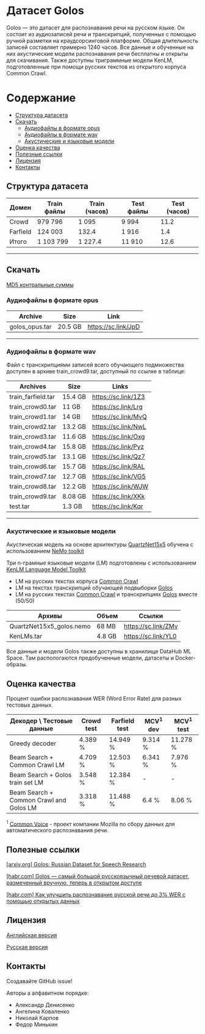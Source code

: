 # Датасет Golos 

Golos — это датасет для распознавания речи на русском языке. Он состоит из аудиозаписей речи и транскрипций, полученных с помощью ручной разметки на краудсорсинговой платформе. Общая длительность записей составляет примерно 1240 часов. Все данные и обученные на них акустические модели распознавания речи бесплатны и открыты для скачивания. Также доступны триграммные модели KenLM, подготовленные при помощи русских текстов из открытого корпуса Common Crawl.

# Содержание

- [Структура датасета](https://github.com/salute-developers/golos/blob/master/golos/README_ru.md/#Структура-датасета)
- [Скачать](https://github.com/salute-developers/golos/blob/master/golos/README_ru.md/#Скачать)
  - [Аудиофайлы в формате opus](https://github.com/salute-developers/golos/blob/master/golos/README_ru.md/#Аудиофайлы-в-формате-opus)
  - [Аудиофайлы в формате wav](https://github.com/salute-developers/golos/blob/master/golos/README_ru.md/#Аудиофайлы-в-формате-wav)
  - [Акустические и языковые модели](https://github.com/salute-developers/golos/blob/master/golos/README_ru.md/#Акустические-и-языковые-модели)
- [Оценка качества](https://github.com/salute-developers/golos/blob/master/golos/README_ru.md/#Оценка-качества)
- [Полезные ссылки](https://github.com/salute-developers/golos/blob/master/golos/README_ru.md/#Полезные-ссылки)
- [Лицензия](https://github.com/salute-developers/golos/blob/master/golos/README_ru.md/#Лицензия)
- [Контакты](https://github.com/salute-developers/golos/blob/master/golos/README_ru.md/#Контакты)


## **Структура датасета**

| Домен         | Train файлы | Train (часов)  | Test файлы | Test (часов) |
|----------------|------------|--------|-------|------|
| Crowd          | 979 796    | 1 095  | 9 994 | 11.2 |
| Farfield       | 124 003    |   132.4| 1 916 |  1.4 |
| Итого          | 1 103 799  | 1 227.4|11 910 | 12.6 |

---

## **Скачать**

[MD5 контральные суммы](https://github.com/salute-developers/golos/blob/master/golos/md5sum.txt)


### **Аудиофайлы в формате opus**

| Archive          | Size       |  Link               |
|------------------|------------|---------------------|
| golos_opus.tar   | 20.5 GB    | https://sc.link/JpD |

---

### **Аудиофайлы в формате wav**

Файл с транскрипциями записей всего обучающего подмножества доступен в архиве train_crowd9.tar, доступный по ссылке в таблице:

| Archives          | Size       |  Links              |
|-------------------|------------|---------------------|
| train_farfield.tar| 15.4 GB    | https://sc.link/1Z3 |
| train_crowd0.tar  | 11 GB      | https://sc.link/Lrg |
| train_crowd1.tar  | 14 GB      | https://sc.link/MvQ |
| train_crowd2.tar  | 13.2 GB    | https://sc.link/NwL |
| train_crowd3.tar  | 11.6 GB    | https://sc.link/Oxg |
| train_crowd4.tar  | 15.8 GB    | https://sc.link/Pyz |
| train_crowd5.tar  | 13.1 GB    | https://sc.link/Qz7 |
| train_crowd6.tar  | 15.7 GB    | https://sc.link/RAL |
| train_crowd7.tar  | 12.7 GB    | https://sc.link/VG5 |
| train_crowd8.tar  | 12.2 GB    | https://sc.link/WJW |
| train_crowd9.tar  | 8.08 GB    | https://sc.link/XKk |
| test.tar          | 1.3 GB     | https://sc.link/Kqr |

---

### **Акустические и языковые модели**

Акустическая модель на основе архитектуры [QuartzNet15x5](https://arxiv.org/pdf/1910.10261.pdf) обучена с использованием [NeMo toolkit](https://github.com/NVIDIA/NeMo/tree/r1.0.0b4)


Три n-грамные языковые модели (LM) подготовлены с использованием [KenLM Language Model Toolkit](https://kheafield.com/code/kenlm)

* LM на русских текстах корпуса [Common Crawl](https://commoncrawl.org) 
* LM на текстах транскрипций обучающей подвыборки [Golos](https://github.com/salute-developers/golos)
* LM на русских текстах [Common Crawl](https://commoncrawl.org) и транскрипциях [Golos](https://github.com/salute-developers/golos/tree/master/golos) вместе (50/50)

| Архивы                   | Объем      |  Ссылки          |
|--------------------------|------------|-----------------|
| QuartzNet15x5_golos.nemo | 68 MB      | https://sc.link/ZMv |
| KenLMs.tar               | 4.8 GB     | https://sc.link/YL0  |


Все данные и модели Golos также доступны в хранилище DataHub ML Space. Там распологаются предобученные модели, датасеты и Docker-образы.


## **Оценка качества**

Процент ошибки распознавания WER (Word Error Rate) для разных тестовых данных.


| Декодер \ Тестовые данные  | Crowd test  | Farfield test    | MCV<sup>1</sup> dev | MCV<sup>1</sup> test |
|-------------------------------------|-----------|----------|-----------|----------|
| Greedy decoder                      | 4.389 %   | 14.949 % | 9.314 %   | 11.278 % |
| Beam Search + Common Crawl LM    | 4.709 %   | 12.503 % | 6.341 %   | 7.976 % |
| Beam Search + Golos train set LM | 3.548 %   | 12.384 % |  -        | -       |
| Beam Search + Common Crawl and Golos LM | 3.318 %   | 11.488 % | 6.4 %     | 8.06 %   |


<sup>1</sup> [Common Voice](https://commonvoice.mozilla.org) - проект компании Mozilla по сбору данных для автоматического распознавания речи.

##  **Полезные ссылки**

[[arxiv.org] Golos: Russian Dataset for Speech Research](https://arxiv.org/abs/2106.10161)

[[habr.com] Golos — самый большой русскоязычный речевой датасет, размеченный вручную, теперь в открытом доступе](https://habr.com/ru/company/sberdevices/blog/559496/)

[[habr.com] Как улучшить распознавание русской речи до 3% WER с помощью открытых данных](https://habr.com/ru/company/sberdevices/blog/569082/)

## **Лицензия**

[Английская версия](https://github.com/salute-developers/golos/blob/master/license/en_us.pdf)

[Русская версия](https://github.com/salute-developers/golos/blob/master/license/ru.pdf)

## **Контакты**

Создавайте GitHub issue!

Авторы а алфавитном порядке:
- Александр Денисенко
- Ангелина Коваленко
- Николай Карпов 
- Федор Минькин
